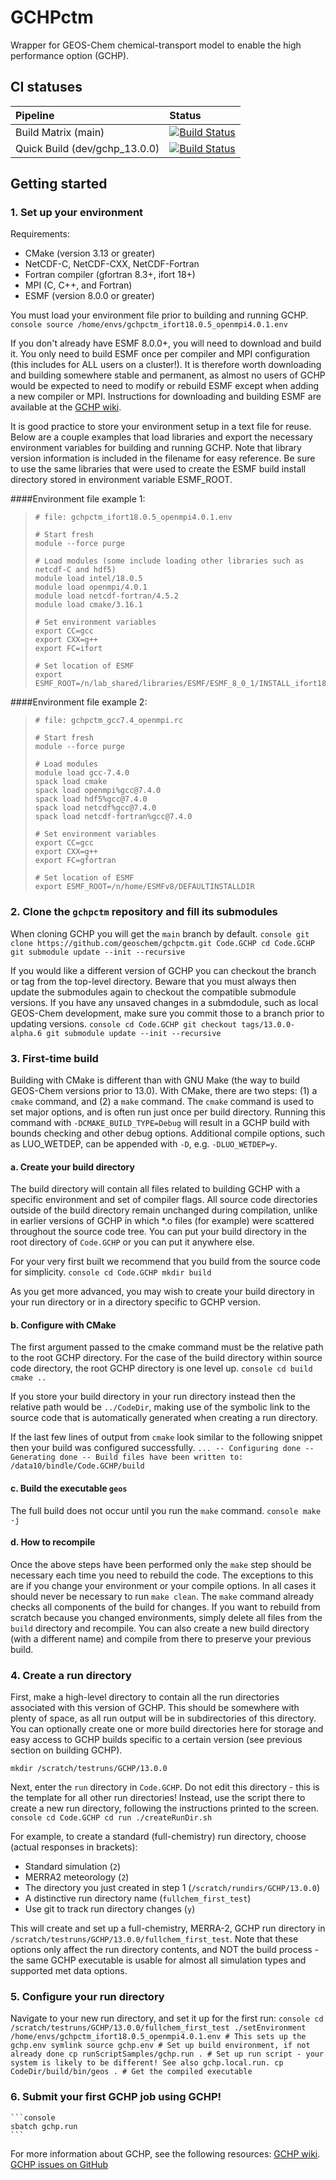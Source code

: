 # GCHPctm
Wrapper for GEOS-Chem chemical-transport model to enable the high performance option (GCHP).

## CI statuses

Pipeline | Status
:---|:---
Build Matrix (main) | [![Build Status](https://dev.azure.com/geoschem/gchp_ctm/_apis/build/status/Build%20Matrix?branchName=main)](https://dev.azure.com/geoschem/gchp_ctm/_build/latest?definitionId=7&branchName=main)
Quick Build (dev/gchp_13.0.0) | [![Build Status](https://dev.azure.com/geoschem/gchp_ctm/_apis/build/status/Quick%20Build?branchName=dev%2Fgchp_13.0.0)](https://dev.azure.com/geoschem/gchp_ctm/_build/latest?definitionId=6&branchName=dev%2Fgchp_13.0.0)

## Getting started

### 1. Set up your environment
Requirements:
- CMake (version 3.13 or greater)
- NetCDF-C, NetCDF-CXX, NetCDF-Fortran
- Fortran compiler (gfortran 8.3+, ifort 18+)
- MPI (C, C++, and Fortran)
- ESMF (version 8.0.0 or greater)

You must load your environment file prior to building and running GCHP.
    ```console
    source /home/envs/gchpctm_ifort18.0.5_openmpi4.0.1.env
    ```

If you don't already have ESMF 8.0.0+, you will need to download and build it. You only need to build ESMF once per compiler and MPI configuration (this includes for ALL users on a cluster!). It is therefore worth downloading and building somewhere stable and permanent, as almost no users of GCHP would be expected to need to modify or rebuild ESMF except when adding a new compiler or MPI. Instructions for downloading and building ESMF are available at the [GCHP wiki](http://wiki.seas.harvard.edu/geos-chem/index.php/GCHP_Hardware_and_Software_Requirements).

It is good practice to store your environment setup in a text file for reuse. Below are a couple examples that load libraries and export the necessary environment variables for building and running GCHP. Note that library version information is included in the filename for easy reference. Be sure to use the same libraries that were used to create the ESMF build install directory stored in environment variable ESMF_ROOT.

####Environment file example 1:
> ```
> # file: gchpctm_ifort18.0.5_openmpi4.0.1.env
> 
> # Start fresh
> module --force purge
>
> # Load modules (some include loading other libraries such as netcdf-C and hdf5)
> module load intel/18.0.5
> module load openmpi/4.0.1
> module load netcdf-fortran/4.5.2
> module load cmake/3.16.1
> 
> # Set environment variables
> export CC=gcc
> export CXX=g++
> export FC=ifort
>
> # Set location of ESMF
> export ESMF_ROOT=/n/lab_shared/libraries/ESMF/ESMF_8_0_1/INSTALL_ifort18_openmpi4
> ```

####Environment file example 2:
> ```
> # file: gchpctm_gcc7.4_openmpi.rc
> 
> # Start fresh
> module --force purge
>
> # Load modules
> module load gcc-7.4.0
> spack load cmake
> spack load openmpi%gcc@7.4.0
> spack load hdf5%gcc@7.4.0
> spack load netcdf%gcc@7.4.0
> spack load netcdf-fortran%gcc@7.4.0
> 
> # Set environment variables
> export CC=gcc
> export CXX=g++
> export FC=gfortran
>
> # Set location of ESMF
> export ESMF_ROOT=/n/home/ESMFv8/DEFAULTINSTALLDIR
> ```


### 2. Clone the `gchpctm` repository and fill its submodules
When cloning GCHP you will get the `main` branch by default.
    ```console
    git clone https://github.com/geoschem/gchpctm.git Code.GCHP
    cd Code.GCHP
    git submodule update --init --recursive
    ```

If you would like a different version of GCHP you can checkout the branch or tag from the top-level directory. Beware that you must always then update the submodules again to checkout the compatible submodule versions. If you have any unsaved changes in a submdodule, such as local GEOS-Chem development, make sure you commit those to a branch prior to updating versions.
    ```console
    cd Code.GCHP
    git checkout tags/13.0.0-alpha.6
    git submodule update --init --recursive
    ```


### 3. First-time build

Building with CMake is different than with GNU Make (the way to build GEOS-Chem versions prior to 13.0). With CMake, there are two steps: (1) a `cmake` command, and (2) a `make` command. The `cmake` command is used to set major options, and is often run just once per build directory. Running this command with `-DCMAKE_BUILD_TYPE=Debug` will result in a GCHP build with bounds checking and other debug options. Additional compile options, such as LUO_WETDEP, can be appended with `-D`, e.g. `-DLUO_WETDEP=y`.

#### a. Create your build directory
The build directory will contain all files related to building GCHP with a specific environment and set of compiler flags. All source code directories outside of the build directory remain unchanged during compilation, unlike in earlier versions of GCHP in which *.o files (for example) were scattered throughout the source code tree. You can put your build directory in the root directory of `Code.GCHP` or you can put it anywhere else.

For your very first built we recommend that you build from the source code for simplicity. 
    ```console
    cd Code.GCHP
    mkdir build
    ```

As you get more advanced, you may wish to create your build directory in your run directory or in a directory specific to GCHP version.
    
#### b. Configure with CMake
  The first argument passed to the cmake command must be the relative path to the root GCHP directory. For the case of the build directory within source code directory, the root GCHP directory is one level up.
    ```console
    cd build
    cmake ..
    ```

If you store your build directory in your run directory instead then the relative path would be `../CodeDir`, making use of the symbolic link to the source code that is automatically generated when creating a run directory.

If the last few lines of output from `cmake` look similar to the following snippet then your build was configured successfully.
    ```
    ...
    -- Configuring done
    -- Generating done
    -- Build files have been written to: /data10/bindle/Code.GCHP/build
    ```

#### c. Build the executable `geos`
The full build does not occur until you run the `make` command.
    ```console
    make -j
    ```

#### d. How to recompile

Once the above steps have been performed only the `make` step should be necessary each time you need to rebuild the code. The exceptions to this are if you change your environment or your compile options. In all cases it should never be necessary to run `make clean`. The `make` command already checks all components of the build for changes. If you want to rebuild from scratch because you changed environments, simply delete all files from the `build` directory and recompile. You can also create a new build directory (with a different name) and compile from there to preserve your previous build.

### 4. Create a run directory

First, make a high-level directory to contain all the run directories associated with this version of GCHP. This should be somewhere with plenty of space, as all run output will be in subdirectories of this directory. You can optionally create one or more build directories here for storage and easy access to GCHP builds specific to a certain version (see previous section on building GCHP).

```
mkdir /scratch/testruns/GCHP/13.0.0
```

Next, enter the `run` directory in `Code.GCHP`. Do not edit this directory - this is the template for all other run directories! Instead, use the script there to create a new run directory, following the instructions printed to the screen.
    ```console
    cd Code.GCHP
    cd run
    ./createRunDir.sh
    ```

For example, to create a standard (full-chemistry) run directory, choose (actual responses in brackets):
 - Standard simulation (`2`)
 - MERRA2 meteorology (`2`)
 - The directory you just created in step 1 (`/scratch/rundirs/GCHP/13.0.0`)
 - A distinctive run directory name (`fullchem_first_test`)
 - Use git to track run directory changes (`y`)
 
This will create and set up a full-chemistry, MERRA-2, GCHP run directory in `/scratch/testruns/GCHP/13.0.0/fullchem_first_test`. Note that these options only affect the run directory contents, and NOT the build process - the same GCHP executable is usable for almost all simulation types and supported met data options.

### 5. Configure your run directory
Navigate to your new run directory, and set it up for the first run:
    ```console
    cd /scratch/testruns/GCHP/13.0.0/fullchem_first_test
    ./setEnvironment /home/envs/gchpctm_ifort18.0.5_openmpi4.0.1.env # This sets up the gchp.env symlink
    source gchp.env # Set up build environment, if not already done
    cp runScriptSamples/gchp.run . # Set up run script - your system is likely to be different! See also gchp.local.run.
    cp CodeDir/build/bin/geos . # Get the compiled executable
    ```

### 6. Submit your first GCHP job using GCHP!
    ```console
    sbatch gchp.run
    ```

For more information about GCHP, see the following resources:
[GCHP wiki](http://wiki.seas.harvard.edu/geos-chem/index.php/GCHP_Main_Page).
[GCHP issues on GitHub](https://github.com/geoschem/gchpctm/issues)

